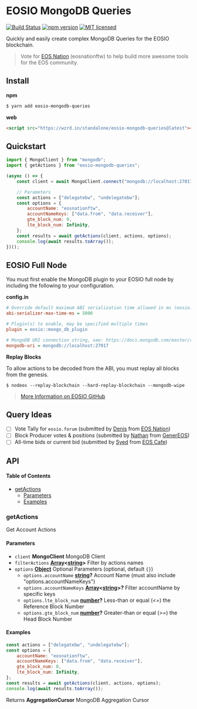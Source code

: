 # EOSIO MongoDB Queries

[![Build Status](https://travis-ci.org/EOS-Nation/eosio-mongodb-queries.svg?branch=master)](https://travis-ci.org/EOS-Nation/eosio-mongodb-queries)
[![npm version](https://badge.fury.io/js/eosio-mongodb-queries.svg)](https://badge.fury.io/js/eosio-mongodb-queries)
[![MIT licensed](https://img.shields.io/badge/license-MIT-blue.svg)](https://raw.githubusercontent.com/EOS-Nation/eosio-mongodb-queries/master/LICENSE)

Quickly and easily create complex MongoDB Queries for the EOSIO blockchain.

> Vote for [EOS Nation](https://eosnation.io) (eosnationftw) to help build more awesome tools for the EOS community.

## Install

**npm**

```bash
$ yarn add eosio-mongodb-queries
```

**web**

```html
<script src="https://wzrd.in/standalone/eosio-mongodb-queries@latest"></script>
```

## Quickstart

```javascript
import { MongoClient } from "mongodb";
import { getActions } from "eosio-mongodb-queries";

(async () => {
    const client = await MongoClient.connect("mongodb://localhost:27017", { useNewUrlParser: true });

    // Parameters
    const actions = ["delegatebw", "undelegatebw"];
    const options = {
        accountName: "eosnationftw",
        accountNameKeys: ["data.from", "data.receiver"],
        gte_block_num: 0,
        lte_block_num: Infinity,
    };
    const results = await getActions(client, actions, options);
    console.log(await results.toArray());
})();
```

## EOSIO Full Node

You must first enable the MongoDB plugin to your EOSIO full node by including the following to your configuration.

**config.in**

```ini
# Override default maximum ABI serialization time allowed in ms (eosio::chain_plugin)
abi-serializer-max-time-ms = 5000

# Plugin(s) to enable, may be specified multiple times
plugin = eosio::mongo_db_plugin

# MongoDB URI connection string, see: https://docs.mongodb.com/master/reference/connection-string/. If not specified then plugin is disabled. Default database 'EOS' is used if not specified in URI. Example: mongodb://127.0.0.1:27017/EOS (eosio::mongo_db_plugin)
mongodb-uri = mongodb://localhost:27017
```

**Replay Blocks**

To allow actions to be decoded from the ABI, you must replay all blocks from the genesis.

```
$ nodeos --replay-blockchain --hard-replay-blockchain --mongodb-wipe
```

> [More Information on EOSIO GitHub](https://github.com/EOSIO/eos/pull/4304)

## Query Ideas

- [ ] Vote Tally for `eosio.forum` (submitted by [Denis](https://t.me/deniscarrier) from [EOS Nation](https://eosnation.io))
- [ ] Block Producer votes & positions (submitted by [Nathan](https://t.me/nsrempel) from [GenerEOS](https://www.genereos.io))
- [ ] All-time bids or current bid (submitted by [Syed](https://t.me/syed_jafri) from [EOS Cafe](https://www.eos.cafe))

## API

<!-- Generated by documentation.js. Update this documentation by updating the source code. -->

#### Table of Contents

-   [getActions](#getactions)
    -   [Parameters](#parameters)
    -   [Examples](#examples)

### getActions

Get Account Actions

#### Parameters

-   `client` **MongoClient** MongoDB Client
-   `filterActions` **[Array](https://developer.mozilla.org/docs/Web/JavaScript/Reference/Global_Objects/Array)&lt;[string](https://developer.mozilla.org/docs/Web/JavaScript/Reference/Global_Objects/String)>** Filter by actions names
-   `options` **[Object](https://developer.mozilla.org/docs/Web/JavaScript/Reference/Global_Objects/Object)** Optional Parameters (optional, default `{}`)
    -   `options.accountName` **[string](https://developer.mozilla.org/docs/Web/JavaScript/Reference/Global_Objects/String)?** Account Name (must also include "options.accountNameKeys")
    -   `options.accountNameKeys` **[Array](https://developer.mozilla.org/docs/Web/JavaScript/Reference/Global_Objects/Array)&lt;[string](https://developer.mozilla.org/docs/Web/JavaScript/Reference/Global_Objects/String)>?** Filter accountName by specific keys
    -   `options.lte_block_num` **[number](https://developer.mozilla.org/docs/Web/JavaScript/Reference/Global_Objects/Number)?** Less-than or equal (&lt;=) the Reference Block Number
    -   `options.gte_block_num` **[number](https://developer.mozilla.org/docs/Web/JavaScript/Reference/Global_Objects/Number)?** Greater-than or equal (>=) the Head Block Number

#### Examples

```javascript
const actions = ["delegatebw", "undelegatebw"];
const options = {
    accountName: "eosnationftw",
    accountNameKeys: ["data.from", "data.receiver"],
    gte_block_num: 0,
    lte_block_num: Infinity,
};
const results = await getActions(client, actions, options);
console.log(await results.toArray());
```

Returns **AggregationCursor** MongoDB Aggregation Cursor
